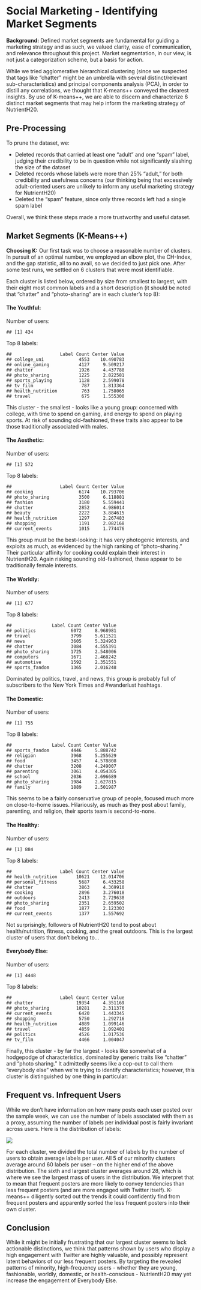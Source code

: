 Social Marketing - Identifying Market Segments
================

**Background:** Defined market segments are fundamental for guiding a
marketing strategy and as such, we valued clarity, ease of
communication, and relevance throughout this project. Market
segmentation, in our view, is not just a categorization scheme, but a
basis for action.

While we tried agglomerative hierarchical clustering (since we suspected
that tags like “chatter” might be an umbrella with several
distinct/relevant sub-characteristics) and principal components analysis
(PCA), in order to distill any correlations, we thought that K-means++
conveyed the clearest insights. By use of K-means++, we are able to
discern and characterize 6 distinct market segments that may help inform
the marketing strategy of NutrientH20.

## Pre-Processing

To prune the dataset, we:

  - Deleted records that carried at least one “adult” and one “spam”
    label, judging their credibility to be in question while not
    significantly slashing the size of the dataset
  - Deleted records whose labels were more than 25% “adult,” for both
    credibility and usefulness concerns (our thinking being that
    excessively adult-oriented users are unlikely to inform any useful
    marketing strategy for NutrientH20)
  - Deleted the “spam” feature, since only three records left had a
    single spam label

Overall, we think these steps made a more trustworthy and useful
dataset.

## Market Segments (K-Means++)

**Choosing K:** Our first task was to choose a reasonable number of
clusters. In pursuit of an optimal number, we employed an elbow plot,
the CH-Index, and the gap statistic, all to no avail, so we decided to
just pick one. After some test runs, we settled on 6 clusters that were
most identifiable.

Each cluster is listed below, ordered by size from smallest to largest,
with their eight most common labels and a short description (it should
be noted that “chatter” and “photo-sharing” are in each cluster’s top
8):

#### The Youthful:

Number of users:

    ## [1] 434

Top 8 labels:

    ##                  Label Count Center Value
    ## college_uni             4553    10.490783
    ## online_gaming           4127     9.509217
    ## chatter                 1926     4.437788
    ## photo_sharing           1225     2.822581
    ## sports_playing          1128     2.599078
    ## tv_film                  787     1.813364
    ## health_nutrition         763     1.758065
    ## travel                   675     1.555300

This cluster - the smallest - looks like a young group: concerned with
college, with time to spend on gaming, and energy to spend on playing
sports. At risk of sounding old-fashioned, these traits also appear to
be those traditionally associated with males.

#### The Aesthetic:

Number of users:

    ## [1] 572

Top 8 labels:

    ##                  Label Count Center Value
    ## cooking                 6174    10.793706
    ## photo_sharing           3500     6.118881
    ## fashion                 3180     5.559441
    ## chatter                 2852     4.986014
    ## beauty                  2222     3.884615
    ## health_nutrition        1297     2.267483
    ## shopping                1191     2.082168
    ## current_events          1015     1.774476

This group must be the best-looking: it has very photogenic interests,
and exploits as much, as evidenced by the high ranking of
“photo-sharing.” Their particular affinity for cooking could explain
their interest in NutrientH20. Again risking sounding old-fashioned,
these appear to be traditionally female interests.

#### The Worldly:

Number of users:

    ## [1] 677

Top 8 labels:

    ##               Label Count Center Value
    ## politics             6072     8.968981
    ## travel               3799     5.611521
    ## news                 3605     5.324963
    ## chatter              3084     4.555391
    ## photo_sharing        1725     2.548006
    ## computers            1671     2.468242
    ## automotive           1592     2.351551
    ## sports_fandom        1365     2.016248

Dominated by politics, travel, and news, this group is probably full of
subscribers to the New York Times and \#wanderlust hashtags.

#### The Domestic:

Number of users:

    ## [1] 755

Top 8 labels:

    ##               Label Count Center Value
    ## sports_fandom        4446     5.888742
    ## religion             3968     5.255629
    ## food                 3457     4.578808
    ## chatter              3208     4.249007
    ## parenting            3061     4.054305
    ## school               2036     2.696689
    ## photo_sharing        1984     2.627815
    ## family               1889     2.501987

This seems to be a fairly conservative group of people, focused much
more on close-to-home issues. Hilariously, as much as they post about
family, parenting, and religion, their sports team is second-to-none.

#### The Healthy:

Number of users:

    ## [1] 884

Top 8 labels:

    ##                  Label Count Center Value
    ## health_nutrition       10621    12.014706
    ## personal_fitness        5687     6.433258
    ## chatter                 3863     4.369910
    ## cooking                 2896     3.276018
    ## outdoors                2413     2.729638
    ## photo_sharing           2351     2.659502
    ## food                    1877     2.123303
    ## current_events          1377     1.557692

Not surprisingly, followers of NutrientH20 tend to post about
health/nutrition, fitness, cooking, and the great outdoors. This is the
largest cluster of users that don’t belong to…

#### Everybody Else:

Number of users:

    ## [1] 4448

Top 8 labels:

    ##                  Label Count Center Value
    ## chatter                19354     4.351169
    ## photo_sharing          10281     2.311376
    ## current_events          6420     1.443345
    ## shopping                5750     1.292716
    ## health_nutrition        4889     1.099146
    ## travel                  4859     1.092401
    ## politics                4526     1.017536
    ## tv_film                 4466     1.004047

Finally, this cluster - by far the largest - looks like somewhat of a
hodgepodge of characteristics, dominated by generic traits like
“chatter” and “photo sharing.” It admittedly seems like a cop-out to
call them “everybody else” when we’re trying to identify
characteristics; however, this cluster is distinguished by one thing in
particular:

## Frequent vs. Infrequent Users

While we don’t have information on how many posts each user posted over
the sample week, we can use the number of labels associated with them as
a proxy, assuming the number of labels per individual post is fairly
invariant across users. Here is the distribution of
labels:

![](datamining-ex03-socialmarketing_files/figure-gfm/unnamed-chunk-16-1.png)<!-- -->

For each cluster, we divided the total number of labels by the number of
users to obtain average labels per user. All 5 of our minority clusters
average around 60 labels per user – on the higher end of the above
distribution. The sixth and largest cluster averages around 28, which is
where we see the largest mass of users in the distribution. We interpret
that to mean that frequent posters are more likely to convey tendencies
than less frequent posters (and are more engaged with Twitter itself).
K-means++ diligently sorted out the trends it could confidently find
from frequent posters and apparently sorted the less frequent posters
into their own cluster.

## Conclusion

While it might be initially frustrating that our largest cluster seems
to lack actionable distinctions, we think that patterns shown by users
who display a high engagement with Twitter are highly valuable, and
possibly represent latent behaviors of our less frequent posters. By
targeting the revealed patterns of minority, high-frequency users -
whether they are young, fashionable, worldly, domestic, or
health-conscious - NutrientH20 may yet increase the engagement of
Everybody Else.
